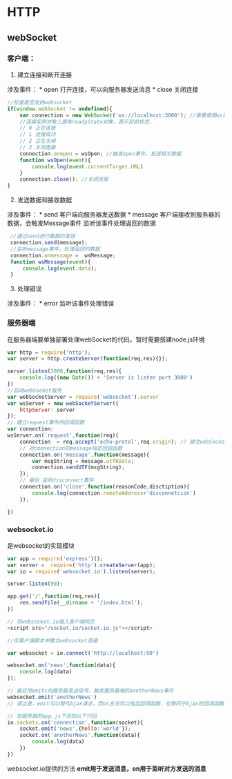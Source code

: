 # HTTP

## 



## webSocket

### 客户端：
  
1. 建立连接和断开连接

涉及事件：
    * open 打开连接，可以向服务器发送消息
    * close 关闭连接

````javascript
//检查是否支持websocket
if(window.webSocket != undefined){
    var connection = new WebSocket('ws://localhost:3000'); //需要使用ws协议
    //连接实例对象上面有readyState对象，表示目前状态，
    // 0 正在连接
    // 1 连接成功
    // 2 正在关闭
    // 3 关闭连接
    connection.onopen = wsOpen; //触发open事件，发送相关数据
    function wsOpen(event){
        console.log(event.currentTarget.URL)
    }
    connection.close(); //关闭连接
}
````

2. 发送数据和接收数据

涉及事件：
    * send 客户端向服务器发送数据
    * message 客户端接收到服务器的数据，会触发Message事件 监听该事件处理返回的数据

````javascript
 //通过send进行数据的发送
 connection.send(message);
 //监听message事件，处理返回的数据
 connection.onmessage =  wsMessage;
 function wsMessage(event){
     console.log(event.data);
 }
````

3. 处理错误

涉及事件：
    * error 监听该事件处理错误


### 服务器端

在服务器端要单独部署处理webSocket的代码，暂时需要搭建node.js环境

````javascript
var http = require('http');
var server = http.createServer(function(req,res){});

server.listen(3000,function(req,res){
    console.log((new Date()) + 'Server is listen port 3000')
})
//启动webSocket服务
var webSocketServer = require('websocket').server
var wsServer = new webSocketServer({
    httpServer: server
});
// 建立request事件的回调函数
var connection;
wsServer.on('request',function(req){
    connection  = req.accept('echo-protol',req.origin); // 建立webSocket连接
    // 对connection的message指定回调函数
    connection.on('message',function(message){
        var msgString = message.utf8Data;
        connection.sendUTF(msgString);
    });
    // 最后 监听disconnect事件
    connection.on('close',function(reasonCode,disctiption){
        console.log(connection.remoteAddress+'disconnetcion')
    });

})
````

### websocket.io

是websocket的实现模块

````javascript
var app = require('express')();
var server =  require('http').createServer(app);
var io = require('websocket.io').listen(server);

server.listen(90);

app.get('/',function(req,res){
    res.sendFile(__dirname + '/index.html');
})

// 将websocket.io插入客户端网页
<script src="/socket.io/socket.io.js"></script>

//在客户端脚本中建立websocket连接

var websocket = io.connect('http://localhost:90')

websocket.on('news',function(data){
    console.log(data)
});

// 最后用emitc向服务器发送信号，触发服务器端的anotherNews事件
websocket.emit('anotherNews')
// 请注意，emit可以替代Ajax请求，而on方法可以指定回调函数，也等同于Ajax的回调函数

// 在服务器的app.js下添加以下代码
io.sockets.on('connection',function(socket){
    socket.emit('news',{hello:'world'});
    socket.on('anotherNews',function(data){
        console.log(data)
    })
})
````

websocket.io提供的方法 **emit用于发送消息，on用于监听对方发送的消息**